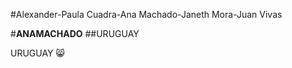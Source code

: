 #Alexander-Paula Cuadra-Ana Machado-Janeth Mora-Juan Vivas


#**ANAMACHADO**
##URUGUAY 

URUGUAY  :smile_cat:
